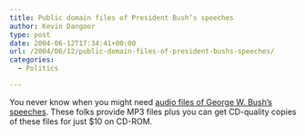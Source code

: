 ```yaml
---
title: Public domain files of President Bush’s speeches
author: Kevin Dangoor
type: post
date: 2004-06-12T17:34:41+00:00
url: /2004/06/12/public-domain-files-of-president-bushs-speeches/
categories:
  - Politics

---
```

You never know when you might need [audio files of George W. Bush&#8217;s speeches][1]. These folks provide MP3 files plus you can get CD-quality copies of these files for just $10 on CD-ROM.

 [1]: http://www.thebots.net/GWBushSampleArchive.htm "The George W. Bush Public Domain Audio Archive"